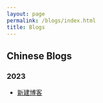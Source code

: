 ```yaml
---
layout: page
permalink: /blogs/index.html
title: Blogs
---
```


## Chinese Blogs

### 2023

- [新建博客](https://github.com/UID-0000000/UID-0000000.github.io/blob/main/blogs/UID.md)

